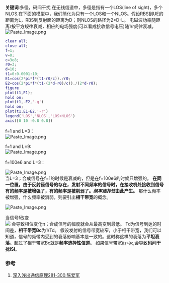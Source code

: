 **关键词**:多径，码间干扰
在无线信道中，多径是指有一个LOS(line of sight)，多个NLOS.在下面的模型中，我们简化为只有一个LOS和一个NLOS。假设RBS到UE的距离为L，RBS到反射面的距离为D；则NLOS的路径为2*D-L。
电磁波功率随距离r按平方规律衰减，相应的电场强度(可以看成接收信号电压)随1/r规律衰减。   
![Paste_Image.png](http://upload-images.jianshu.io/upload_images/1667747-e6f40389c9f986ad.png?imageMogr2/auto-orient/strip%7CimageView2/2/w/1240)

```matlab
clear all;
close all;
f=1;
v=0;
c=3e8;
r0=3;
d=10;
t1=0:0.0001:10;
E1=cos(2*pi*f*(t1-r0/c))./r0;
E2=cos(2*pi*f*(t1-(2*d-r0)/c))./(2*d-r0);
figure
plot(t1,E1);
hold on;
plot(t1,-E2,'-g')
hold on;
plot(t1,E1-E2,'-r')
legend('LOS','NLOS','LOS+NLOS')
axis([0 10 -0.8 0.8])
```
f=1 and L=3：   
![Paste_Image.png](http://upload-images.jianshu.io/upload_images/1667747-7e96d9a94483e6c2.png?imageMogr2/auto-orient/strip%7CimageView2/2/w/1240)

f=1 and L=9:   
![Paste_Image.png](http://upload-images.jianshu.io/upload_images/1667747-2bb02cd5845761fc.png?imageMogr2/auto-orient/strip%7CimageView2/2/w/1240)

f=100e6 and L=3：   

![Paste_Image.png](http://upload-images.jianshu.io/upload_images/1667747-093bc3af69cd864d.png?imageMogr2/auto-orient/strip%7CimageView2/2/w/1240)   
当L=3；合成信号在f=1的时候是衰减的，但是在f=100e6的时候只增强的。
**在同一位置，由于反射径信号的存在，发射不同频率的信号时，在接收机处接收到信号有的频率是被增强了，有的频率是被削弱了。*频率选择性*由此产生。**
那什么频率被增强，什么频率被消弱，则要引出**相干带宽**的概念。   

![Paste_Image.png](http://upload-images.jianshu.io/upload_images/1667747-8f040aead40560bc.png?imageMogr2/auto-orient/strip%7CimageView2/2/w/1240)   

当信号f改变   
![](http://latex.codecogs.com/png.latex?$\Delta$f={c\over4(d-r)}={1\over2T_d})
会导致相位变化π；合成信号的幅度就会从最高变到最低。
Td为信号到达的时间差，**相干带宽Bc**为1/Td。
假设发射的信号带宽较窄，小于相干带宽，我们可以知道，信号的频带内受到的衰落影响基本是一致的。这时称这样的衰落为**平坦衰落**。超过了相干带宽Bc就是**频率选择性信道**。
如果信号带宽`Bs>Bc`,会导致**码间干扰ISI**。

### 参考   
1. [深入浅出通信原理281-300.陈爱军](http://bbs.c114.net/thread-394879-1-1.html)

